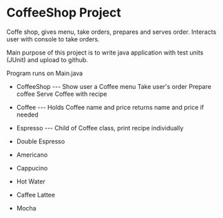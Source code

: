 # CoffeeShop Project

Coffe shop, gives menu, take orders, prepares and serves order.
Interacts user with console to take orders.

Main purpose of this project is to write java application with test units (JUnit) and upload to github.

Program runs on Main.java

- CoffeeShop --- Show user a Coffee menu
                 Take user's order
                 Prepare coffee
                 Serve Coffee with recipe

- Coffee     --- Holds Coffee name and price
                 returns name and price if needed
            
 - Espresso    --- Child of Coffee class, print recipe individually
 - Double Espresso
 - Americano
 - Cappucino
 - Hot Water
 - Caffee Lattee
 - Mocha             
 

